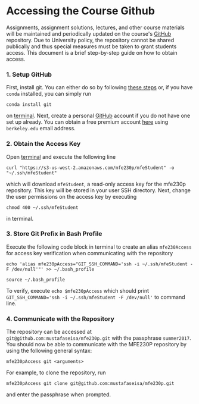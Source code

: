# Accessing the Course Github

Assignments, assignment solutions, lectures, and other course materials will be maintained and periodically updated on the course's [GitHub](https://github.com) repository. Due to University policy, the repository cannot be shared publically and thus special measures must be taken to grant students access. This document is a brief step-by-step guide on how to obtain access.

### 1. Setup GitHub

First, install git. You can either do so by following [these steps](https://git-scm.com/book/en/v2/Getting-Started-Installing-Git) or, if you have `conda` installed, you can simply run

`conda install git`

on [terminal](https://en.wikipedia.org/wiki/Terminal_(macOS)). Next, create a personal [GitHub](https://github.com/) account if you do not have one set up already. You can obtain a free premium account [here](https://education.github.com) using `berkeley.edu` email address.

### 2. Obtain the Access Key

Open [terminal](https://en.wikipedia.org/wiki/Terminal_(macOS)) and execute the following line

`curl "https://s3-us-west-2.amazonaws.com/mfe230p/mfeStudent" -o "~/.ssh/mfeStudent"`

which will download `mfeStudent`, a read-only access key for the mfe230p repository. This key will be stored in your user SSH directory. Next, change the user permissions on the access key by executing

`chmod 400 ~/.ssh/mfeStudent`

in terminal.

### 3. Store Git Prefix in Bash Profile

Execute the following code block in terminal to create an alias `mfe230Access` for access key verification when communicating with the repository 

```
echo 'alias mfe230pAccess="GIT_SSH_COMMAND='ssh -i ~/.ssh/mfeStudent -F /dev/null'"' >> ~/.bash_profile

source ~/.bash_profile
```

To verify, execute `echo $mfe230pAccess` which should print `GIT_SSH_COMMAND='ssh -i ~/.ssh/mfeStudent -F /dev/null'` to command line.

### 4. Communicate with the Repository

The repository can be accessed at `git@github.com:mustafaseisa/mfe230p.git` with the passphrase `summer2017`. You should now be able to communicate with the MFE230P repository by using the following general syntax:

```
mfe230pAccess git <arguments>
```

For example, to clone the repository, run

`mfe230pAccess git clone git@github.com:mustafaseisa/mfe230p.git`

and enter the passphrase when prompted.